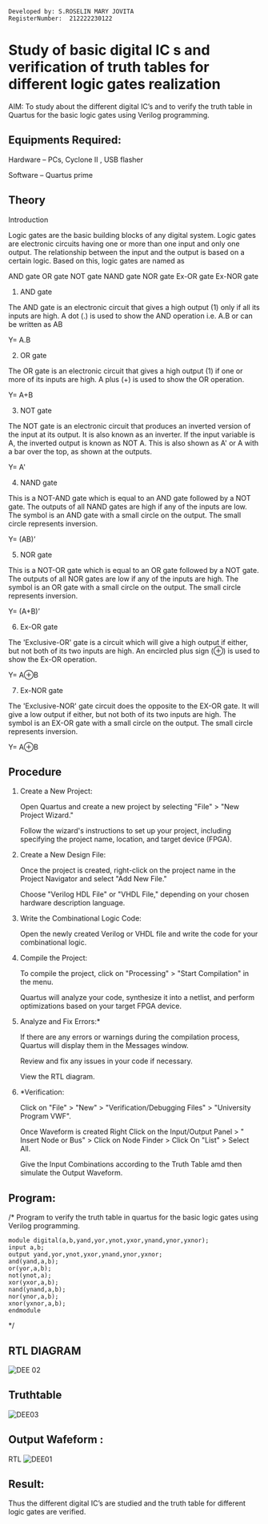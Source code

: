 ```
Developed by: S.ROSELIN MARY JOVITA
RegisterNumber:  212222230122
```
# Study of basic digital IC s and verification of truth tables for different logic gates realization
 AIM:
To study about the different digital IC’s and to verify the truth table in Quartus for the basic logic gates using Verilog programming.

## Equipments Required:
Hardware – PCs, Cyclone II , USB flasher

Software – Quartus prime

## Theory
Introduction

Logic gates are the basic building blocks of any digital system. Logic gates are electronic circuits having one or more than one input and only one output. The relationship between the input and the output is based on a certain logic. Based on this, logic gates are named as

AND gate
OR gate
NOT gate
NAND gate
NOR gate
Ex-OR gate
Ex-NOR gate

1) AND gate

The AND gate is an electronic circuit that gives a high output (1) only if all its inputs are high. A dot (.) is used to show the AND operation i.e. A.B or can be written as AB

Y= A.B

2) OR gate

The OR gate is an electronic circuit that gives a high output (1) if one or more of its inputs are high. A plus (+) is used to show the OR operation.

Y= A+B

3) NOT gate
   
The NOT gate is an electronic circuit that produces an inverted version of the input at its output. It is also known as an inverter. If the input variable is A, the inverted output is known as NOT A. This is also shown as A' or A with a bar over the top, as shown at the outputs.

Y= A'

4) NAND gate
   
This is a NOT-AND gate which is equal to an AND gate followed by a NOT gate. The outputs of all NAND gates are high if any of the inputs are low. The symbol is an AND gate with a small circle on the output. The small circle represents inversion.

Y= (AB)’

5) NOR gate
   
This is a NOT-OR gate which is equal to an OR gate followed by a NOT gate. The outputs of all NOR gates are low if any of the inputs are high. The symbol is an OR gate with a small circle on the output. The small circle represents inversion.

Y= (A+B)’

6) Ex-OR gate

The 'Exclusive-OR' gate is a circuit which will give a high output if either, but not both of its two inputs are high. An encircled plus sign (⊕) is used to show the Ex-OR operation.

Y= A⊕B

7) Ex-NOR gate
   
The 'Exclusive-NOR' gate circuit does the opposite to the EX-OR gate. It will give a low output if either, but not both of its two inputs are high. The symbol is an EX-OR gate with a small circle on the output. The small circle represents inversion.

Y= A⊕B

## Procedure


  1) Create a New Project:

     Open Quartus and create a new project by selecting "File" > "New Project Wizard."
     
     Follow the wizard's instructions to set up your project, including specifying the project name, location, and target device (FPGA).

  3)  Create a New Design File:
     
        Once the project is created, right-click on the project name in the Project Navigator and select "Add New File."
      
        Choose "Verilog HDL File" or "VHDL File," depending on your chosen hardware description language.

   5)  Write the Combinational Logic Code:

        Open the newly created Verilog or VHDL file and write the code for your combinational logic.

   7)  Compile the Project:

        To compile the project, click on "Processing" > "Start Compilation" in the menu.
       
        Quartus will analyze your code, synthesize it into a netlist, and perform optimizations based on your target FPGA device.

   9)  Analyze and Fix Errors:*
      
        If there are any errors or warnings during the compilation process, Quartus will display them in the Messages window.
       
        Review and fix any issues in your code if necessary.
       
        View the RTL diagram.

11) *Verification:

    Click on "File" > "New" > "Verification/Debugging Files" > "University Program VWF".
    
    Once Waveform is created Right Click on the Input/Output Panel > " Insert Node or Bus" > Click on Node Finder > Click On "List" > Select All.
    
    Give the Input Combinations according to the Truth Table amd then simulate the Output Waveform.



## Program:
/*
Program to verify the truth table in quartus for the basic logic gates using Verilog programming.
```
module digital(a,b,yand,yor,ynot,yxor,ynand,ynor,yxnor);
input a,b;
output yand,yor,ynot,yxor,ynand,ynor,yxnor;
and(yand,a,b);
or(yor,a,b);
not(ynot,a);
xor(yxor,a,b);
nand(ynand,a,b);
nor(ynor,a,b);
xnor(yxnor,a,b);
endmodule
```
*/
## RTL DIAGRAM
![DEE 02](https://github.com/Roselinjovita/Study-of-basic-digital-IC-s-and-verification-of-truth-tables-for-different-logic-gates-realization-/assets/119104296/60536903-8505-4331-b46e-a9a449bad7e3)

##  Truthtable
![DEE03](https://github.com/Roselinjovita/Study-of-basic-digital-IC-s-and-verification-of-truth-tables-for-different-logic-gates-realization-/assets/119104296/a559036f-5a26-4cf1-af9f-d65d3d26ff3a)


## Output Wafeform :
RTL
![DEE01](https://github.com/Roselinjovita/Study-of-basic-digital-IC-s-and-verification-of-truth-tables-for-different-logic-gates-realization-/assets/119104296/e4d6cb4d-7d1a-43a2-8edc-60f0c3e35f79)


## Result:
Thus the different digital IC’s are studied and the truth table for different logic gates are verified.
